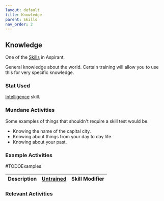 ```yaml
---
layout: default
title: Knowledge
parent: Skills
nav_order: 2
---
```

## Knowledge
One of the [Skills](Skills) in Aspirant. 

General knowledge about the world. Certain training will allow you to use this for very specific knowledge.

### Stat Used
[Intelligence](Intelligence) skill.

### Mundane Activities
Some examples of things that shouldn't require a skill test would be.
* Knowing the name of the capital city.
* Knowing about things from your day to day life.
* Knowing about your past.

### Example Activities
#TODOExamples 

| Description                                      | [Untrained](Skills#Untrained) | Skill Modifier |
| ------------------------------------------------ | ----------------------------- | -------------- |


### Relevant Activities
